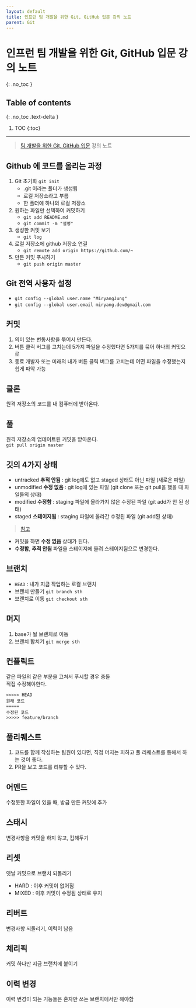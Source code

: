 ```yaml
---
layout: default
title: 인프런 팀 개발을 위한 Git, GitHub 입문 강의 노트
parent: Git
---
```

# 인프런 팀 개발을 위한 Git, GitHub 입문 강의 노트
{: .no_toc }

## Table of contents
{: .no_toc .text-delta }

1. TOC
   {:toc}

---

> [팀 개발을 위한 Git, GitHub 입문](https://inf.run/pr3d) 강의 노트

## Github 에 코드를 올리는 과정

1. Git 초기화 `git init`
    - .git 이라는 폴더가 생성됨
    - 로컬 저장소라고 부름
    - 한 폴더에 하나의 로컬 저장소
2. 원하는 파일만 선택하여 커밋하기
    - `git add README.md`
    - `git commit -m "설명"`
3. 생성한 커밋 보기
    - `git log`
4. 로컬 저장소에 github 저장소 연결
    - `git remote add origin https://github.com/~`
5. 만든 커밋 푸시하기
    - `git push origin master`

## Git 전역 사용자 설정

- `git config --global user.name "MiryangJung"`
- `git config --global user.email miryang.dev@gmail.com`

## 커밋

1. 의미 있는 변동사항을 묶어서 만든다.
2. 버튼 클릭 버그를 고치는데 5가지 파일을 수정했다면 5가지를 묶어 하나의 커밋으로
3. 동료 개발자 또는 미래의 내가 버튼 클릭 버그를 고치는데 어떤 파일을 수정했는지 쉽게 파악 가능
    
## 클론

원격 저장소의 코드를 내 컴퓨터에 받아온다.

## 풀

원격 저장소의 업데이트된 커밋을 받아온다.  
`git pull origin master`

## 깃의 4가지 상태

- untracked __추적 안됨__ : git log에도 없고 staged 상태도 아닌 파일 (새로운 파일)
- unmodified __수정 없음__ : git log에 있는 파일 (git clone 또는 git pull을 했을 때 파일들의 상태)
- modified __수정함__ : staging 파일에 올라가지 않은 수정된 파일 (git add가 안 된 상태)
- staged __스테이지됨__ : staging 파일에 올라간 수정된 파일 (git add된 상태)  
> [참고](https://gist.github.com/wikibootup/1fa25b57ea59ddef76e6)  

- 커밋을 하면 __수정 없음__ 상태가 된다.
- __수정함__, __추적 안됨__ 파일을 스테이지에 올려 스테이지됨으로 변경한다.


## 브랜치

- `HEAD` : 내가 지금 작업하는 로컬 브랜치
- 브랜치 만들기 `git branch sth`
- 브랜치로 이동 `git checkout sth`


## 머지

1. base가 될 브랜치로 이동
2. 브랜치 합치기 `git merge sth`


## 컨플릭트

같은 파일의 같은 부분을 고쳐서 푸시할 경우 충돌  
직접 수정해야한다.

```
<<<<< HEAD
원래 코드
=====
수정된 코드
>>>>> feature/branch
```

## 풀리퀘스트
1. 코드를 함께 작성하는 팀원이 있다면, 직접 머지는 피하고 풀 리퀘스트를 통해서 하는 것이 좋다.
2. PR을 보고 코드를 리뷰할 수 있다.


## 어멘드

수정못한 파일이 있을 때, 방금 만든 커밋에 추가

## 스태시

변경사항을 커밋을 하지 않고, 킵해두기


## 리셋

옛날 커밋으로 브랜치 되돌리기

- HARD : 이후 커밋이 없어짐
- MIXED : 이후 커밋이 수정됨 상태로 유지

## 리버트

변경사항 되돌리기, 이력이 남음

## 체리픽

커밋 하나만 지금 브랜치에 붙이기


## 이력 변경

이력 변경이 되는 기능들은 혼자만 쓰는 브랜치에서만 해야함